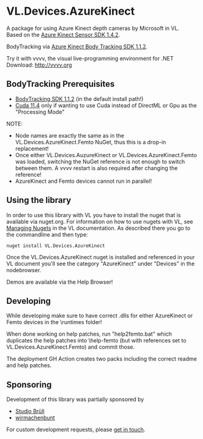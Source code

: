 # VL.Devices.AzureKinect
A package for using Azure Kinect depth cameras by Microsoft in VL.  
Based on the [Azure Kinect Sensor SDK 1.4.2](https://github.com/microsoft/Azure-Kinect-Sensor-SDK).

BodyTracking via [Azure Kinect Body Tracking SDK 1.1.2](https://learn.microsoft.com/en-us/previous-versions/azure/kinect-dk/body-sdk-download).

Try it with vvvv, the visual live-programming environment for .NET  
Download: http://vvvv.org

## BodyTracking Prerequisites
- [BodyTracking SDK 1.1.2](https://learn.microsoft.com/en-us/azure/kinect-dk/body-sdk-download) (in the default install path!)
- [Cuda 11.4](https://developer.nvidia.com/cuda-11-4-0-download-archive) only if wanting to use Cuda instead of DirectML or Gpu as the "Processing Mode"

NOTE: 
- Node names are exactly the same as in the VL.Devices.AzureKinect.Femto NuGet, thus this is a drop-in replacement! 
- Once either VL.Devices.AuzureKinect or VL.Devices.AzureKinect.Femto was loaded, switching the NuGet reference is not enough to switch between them. A vvvv restart is also required after changing the reference!
- AzureKinect and Femto devices cannot run in parallel!

## Using the library
In order to use this library with VL you have to install the nuget that is available via nuget.org. For information on how to use nugets with VL, see [Managing Nugets](https://thegraybook.vvvv.org/reference/libraries/dependencies.html#manage-nugets) in the VL documentation. As described there you go to the commandline and then type:

    nuget install VL.Devices.AzureKinect

Once the VL.Devices.AzureKinect nuget is installed and referenced in your VL document you'll see the category "AzureKinect" under "Devices" in the nodebrowser. 

Demos are available via the Help Browser!

## Developing 
While developing make sure to have correct .dlls for either AzureKinect or Femto devices in the \runtimes folder!

When done working on help patches, run "help2femto.bat" which duplicates the help patches into \help-femto (but with references set to VL.Devices.AzureKinect.Femto) and commit those. 

The deployment GH Action creates two packs including the correct readme and help patches.

## Sponsoring
Development of this library was partially sponsored by
- [Studio Brüll](https://studiobruell.de)
- [wirmachenbunt](https://wirmachenbunt.de)

For custom development requests, please [get in touch](mailto:devvvvs@vvvv.org).